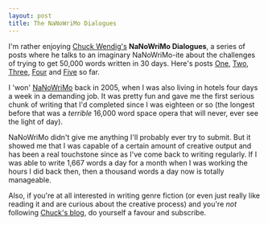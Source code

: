 ```yaml
---
layout: post
title: The NaNoWriMo Dialogues
---
```


I'm rather enjoying [Chuck Wendig's](http://www.terribleminds.com) **NaNoWriMo Dialogues**, a series of posts where he talks to an imaginary NaNoWriMo-ite about the challenges of trying to get 50,000 words written in 30 days. Here's posts [One](http://terribleminds.com/ramble/2013/10/31/the-nanowrimo-dialogues-day-one-so-not-ready/), [Two](http://terribleminds.com/ramble/2013/11/04/nanowrimo-dialogues-organic-story-architecture/), [Three](http://terribleminds.com/ramble/2013/11/05/nanowrimo-dialogues-i-think-i-suck-and-im-not-a-real-writer/), [Four](http://terribleminds.com/ramble/2013/11/11/the-nanowrimo-dialogues-stuck-in-the-mushy-middle-with-you/) and [Five](http://terribleminds.com/ramble/2013/11/12/the-nanowrimo-dialogues-when-haters-give-you-lemons/) so far.

I 'won' [NaNoWriMo](http://nanowrimo.org/) back in 2005, when I was also living in hotels four days a week in a demanding job. It was pretty fun and gave me the first serious chunk of writing that I'd completed since I was eighteen or so (the longest before that was a *terrible* 16,000 word space opera that will never, ever see the light of day). 

NaNoWriMo didn't give me anything I'll probably ever try to submit. But it showed me that I was capable of a certain amount of creative output and has been a real touchstone since as I've come back to writing regularly. If I was able to write 1,667 words a day for a month when I was working the hours I did back then, then a thousand words a day now is totally manageable.

Also, if you're at all interested in writing genre fiction (or even just really like reading it and are curious about the creative process) and you're *not* following [Chuck's blog](http://terribleminds.com/ramble/blog/), do yourself a favour and subscribe.